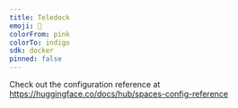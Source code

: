 ```yaml
---
title: Teledock
emoji: 🏃
colorFrom: pink
colorTo: indigo
sdk: docker
pinned: false
---
```


Check out the configuration reference at https://huggingface.co/docs/hub/spaces-config-reference
